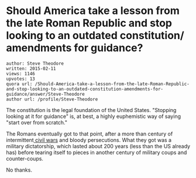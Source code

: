 # Should America take a lesson from the late Roman Republic and stop looking to an outdated constitution/ amendments for guidance?

	author: Steve Theodore
	written: 2015-02-11
	views: 1146
	upvotes: 13
	quora url: /Should-America-take-a-lesson-from-the-late-Roman-Republic-and-stop-looking-to-an-outdated-constitution-amendments-for-guidance/answer/Steve-Theodore
	author url: /profile/Steve-Theodore


The constitution is the legal foundation of the United States. "Stopping looking at it for guidance" is, at best, a highly euphemistic way of saying "start over from scratch." 

The Romans eventually got to that point, after a more than century of intermittent[ civil wars](http://en.wikipedia.org/wiki/Roman_civil_wars) and bloody persecutions. What they got was a military dictatorship, which lasted about 200 years (less than the US already has) before tearing itself to pieces in another century of military coups and counter-coups. 

No thanks.

